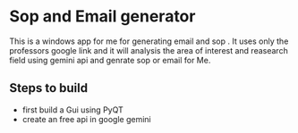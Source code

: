 # Sop and Email generator 
This is a windows app for me for generating email and sop . It uses only the professors google link and it will analysis the area of interest and reasearch field using gemini api and genrate sop or email for Me. 
 ## Steps to build
 * first build a Gui using PyQT
 * create an free api in google gemini  
